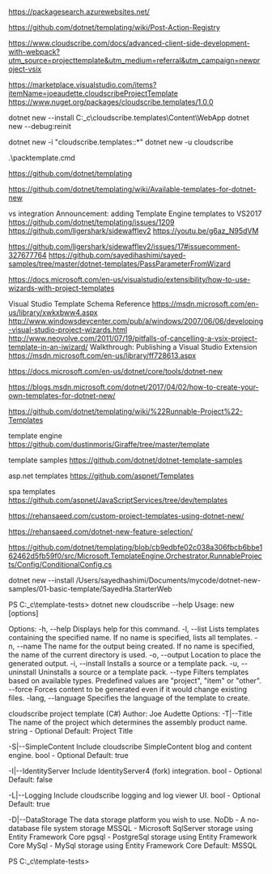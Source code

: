 
https://packagesearch.azurewebsites.net/

https://github.com/dotnet/templating/wiki/Post-Action-Registry

https://www.cloudscribe.com/docs/advanced-client-side-development-with-webpack?utm_source=projecttemplate&utm_medium=referral&utm_campaign=newproject-vsix


https://marketplace.visualstudio.com/items?itemName=joeaudette.cloudscribeProjectTemplate
https://www.nuget.org/packages/cloudscribe.templates/1.0.0

dotnet new --install C:\_c\cloudscribe.templates\Content\WebApp
dotnet new --debug:reinit

dotnet new -i "cloudscribe.templates::*"
dotnet new -u cloudscribe

.\packtemplate.cmd

https://github.com/dotnet/templating

https://github.com/dotnet/templating/wiki/Available-templates-for-dotnet-new

vs integration
Announcement: adding Template Engine templates to VS2017
https://github.com/dotnet/templating/issues/1209
https://github.com/ligershark/sidewafflev2
https://youtu.be/g6az_N95dVM

https://github.com/ligershark/sidewafflev2/issues/17#issuecomment-327677764
https://github.com/sayedihashimi/sayed-samples/tree/master/dotnet-templates/PassParameterFromWizard

https://docs.microsoft.com/en-us/visualstudio/extensibility/how-to-use-wizards-with-project-templates

Visual Studio Template Schema Reference
https://msdn.microsoft.com/en-us/library/xwkxbww4.aspx
http://www.windowsdevcenter.com/pub/a/windows/2007/06/06/developing-visual-studio-project-wizards.html
http://www.neovolve.com/2011/07/19/pitfalls-of-cancelling-a-vsix-project-template-in-an-iwizard/
Walkthrough: Publishing a Visual Studio Extension
https://msdn.microsoft.com/en-us/library/ff728613.aspx

https://docs.microsoft.com/en-us/dotnet/core/tools/dotnet-new

https://blogs.msdn.microsoft.com/dotnet/2017/04/02/how-to-create-your-own-templates-for-dotnet-new/

https://github.com/dotnet/templating/wiki/%22Runnable-Project%22-Templates

template engine
https://github.com/dustinmoris/Giraffe/tree/master/template

template samples
https://github.com/dotnet/dotnet-template-samples

asp.net templates 
https://github.com/aspnet/Templates

spa templates 
https://github.com/aspnet/JavaScriptServices/tree/dev/templates

https://rehansaeed.com/custom-project-templates-using-dotnet-new/

https://rehansaeed.com/dotnet-new-feature-selection/

https://github.com/dotnet/templating/blob/cb9edbfe02c038a306fbcb6bbe162462d5fb59f0/src/Microsoft.TemplateEngine.Orchestrator.RunnableProjects/Config/ConditionalConfig.cs



dotnet new --install /Users/sayedhashimi/Documents/mycode/dotnet-new-samples/01-basic-template/SayedHa.StarterWeb


PS C:\_c\template-tests> dotnet new cloudscribe --help
Usage: new [options]

Options:
  -h, --help          Displays help for this command.
  -l, --list          Lists templates containing the specified name. If no name is specified, lists all templates.
  -n, --name          The name for the output being created. If no name is specified, the name of the current directory is used.
  -o, --output        Location to place the generated output.
  -i, --install       Installs a source or a template pack.
  -u, --uninstall     Uninstalls a source or a template pack.
  --type              Filters templates based on available types. Predefined values are "project", "item" or "other".
  --force             Forces content to be generated even if it would change existing files.
  -lang, --language   Specifies the language of the template to create.


cloudscribe project template (C#)
Author: Joe Audette
Options:
  -T|--Title           The name of the project which determines the assembly product name.
                       string - Optional
                       Default: Project Title

  -S|--SimpleContent   Include cloudscribe SimpleContent blog and content engine.
                       bool - Optional
                       Default: true

  -I|--IdentityServer  Include IdentityServer4 (fork) integration.
                       bool - Optional
                       Default: false

  -L|--Logging         Include cloudscribe logging and log viewer UI.
                       bool - Optional
                       Default: true

  -D|--DataStorage     The data storage platform you wish to use.
                           NoDb     - A no-database file system storage
                           MSSQL    - Microsoft SqlServer storage using Entity Framework Core
                           pgsql    - PostgreSql storage using Entity Framework Core
                           MySql    - MySql storage using Entity Framework Core
                       Default: MSSQL


PS C:\_c\template-tests>